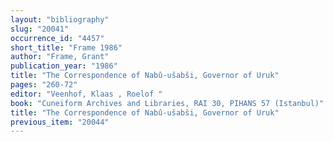 ```yaml
---
layout: "bibliography"
slug: "20041"
occurrence_id: "4457"
short_title: "Frame 1986"
author: "Frame, Grant"
publication_year: "1986"
title: "The Correspondence of Nabû-ušabši, Governor of Uruk"
pages: "260-72"
editor: "Veenhof, Klaas , Roelof "
book: "Cuneiform Archives and Libraries, RAI 30, PIHANS 57 (Istanbul)"
title: "The Correspondence of Nabû-ušabši, Governor of Uruk"
previous_item: "20044"
---
```

